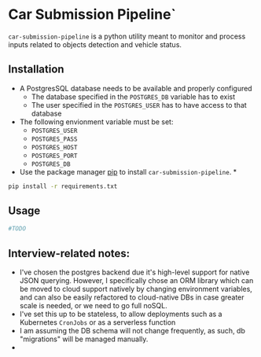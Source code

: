 # Car Submission Pipeline`

`car-submission-pipeline` is a python utility meant to monitor and process inputs related to objects detection and vehicle status.

## Installation

* A PostgresSQL database needs to be available and properly configured
  * The database specified in the `POSTGRES_DB` variable has to exist
  * The user specified in the `POSTGRES_USER` has to have access to that database
* The following envionment variable must be set: 
  * `POSTGRES_USER`
  * `POSTGRES_PASS`
  * `POSTGRES_HOST`
  * `POSTGRES_PORT`
  * `POSTGRES_DB` 
* Use the package manager [pip](https://pip.pypa.io/en/stable/) to install `car-submission-pipeline`.
  * 

```bash
pip install -r requirements.txt
```

## Usage

```python
#TODO
```

## Interview-related notes:
* I've chosen the postgres backend due it's high-level support for native JSON querying. However, I specifically chose an ORM library which can be moved to cloud support natively by changing environment variables, and can also be easily refactored to cloud-native DBs in case greater scale is needed, or we need to go full noSQL.
* I've set this up to be stateless, to allow deployments such as a Kubernetes `CronJobs` or as a serverless function
* I am assuming the DB schema will not change frequently, as such, db "migrations" will be managed manually. 
* 